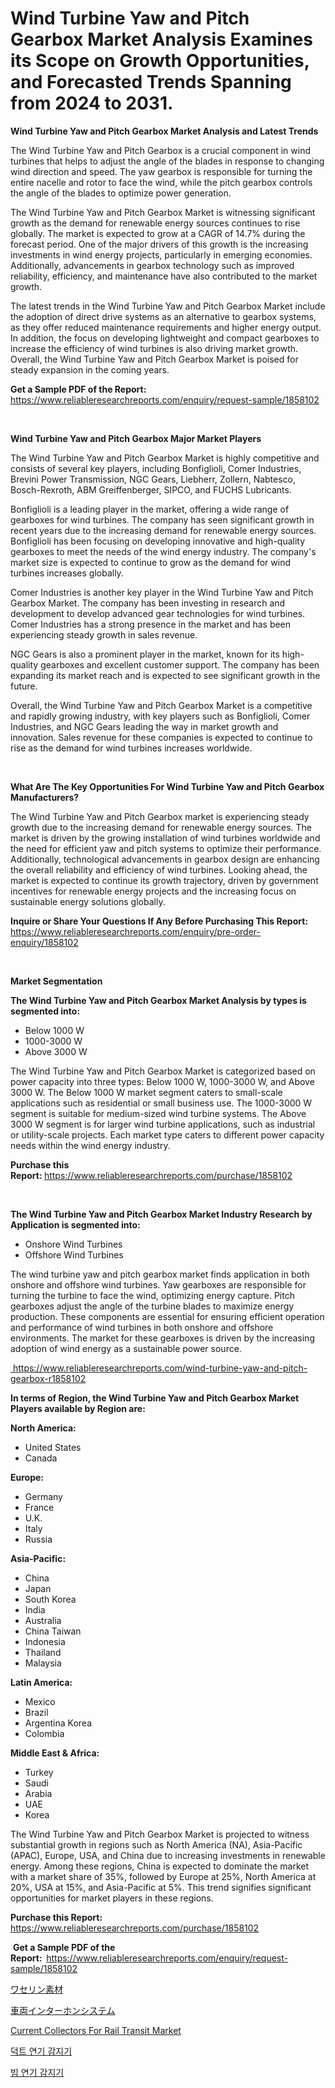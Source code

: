 <p><h1>Wind Turbine Yaw and Pitch Gearbox Market Analysis Examines its Scope on Growth Opportunities, and Forecasted Trends Spanning from 2024 to 2031.</h1></p><p><strong>Wind Turbine Yaw and Pitch Gearbox Market Analysis and Latest Trends</strong></p>
<p><p>The Wind Turbine Yaw and Pitch Gearbox is a crucial component in wind turbines that helps to adjust the angle of the blades in response to changing wind direction and speed. The yaw gearbox is responsible for turning the entire nacelle and rotor to face the wind, while the pitch gearbox controls the angle of the blades to optimize power generation. </p><p>The Wind Turbine Yaw and Pitch Gearbox Market is witnessing significant growth as the demand for renewable energy sources continues to rise globally. The market is expected to grow at a CAGR of 14.7% during the forecast period. One of the major drivers of this growth is the increasing investments in wind energy projects, particularly in emerging economies. Additionally, advancements in gearbox technology such as improved reliability, efficiency, and maintenance have also contributed to the market growth.</p><p>The latest trends in the Wind Turbine Yaw and Pitch Gearbox Market include the adoption of direct drive systems as an alternative to gearbox systems, as they offer reduced maintenance requirements and higher energy output. In addition, the focus on developing lightweight and compact gearboxes to increase the efficiency of wind turbines is also driving market growth. Overall, the Wind Turbine Yaw and Pitch Gearbox Market is poised for steady expansion in the coming years.</p></p>
<p><strong>Get a Sample PDF of the Report:&nbsp;</strong> <a href="https://www.reliableresearchreports.com/enquiry/request-sample/1858102">https://www.reliableresearchreports.com/enquiry/request-sample/1858102</a></p>
<p>&nbsp;</p>
<p><strong>Wind Turbine Yaw and Pitch Gearbox Major Market Players</strong></p>
<p><p>The Wind Turbine Yaw and Pitch Gearbox Market is highly competitive and consists of several key players, including Bonfiglioli, Comer Industries, Brevini Power Transmission, NGC Gears, Liebherr, Zollern, Nabtesco, Bosch-Rexroth, ABM Greiffenberger, SIPCO, and FUCHS Lubricants.</p><p>Bonfiglioli is a leading player in the market, offering a wide range of gearboxes for wind turbines. The company has seen significant growth in recent years due to the increasing demand for renewable energy sources. Bonfiglioli has been focusing on developing innovative and high-quality gearboxes to meet the needs of the wind energy industry. The company's market size is expected to continue to grow as the demand for wind turbines increases globally.</p><p>Comer Industries is another key player in the Wind Turbine Yaw and Pitch Gearbox Market. The company has been investing in research and development to develop advanced gear technologies for wind turbines. Comer Industries has a strong presence in the market and has been experiencing steady growth in sales revenue.</p><p>NGC Gears is also a prominent player in the market, known for its high-quality gearboxes and excellent customer support. The company has been expanding its market reach and is expected to see significant growth in the future.</p><p>Overall, the Wind Turbine Yaw and Pitch Gearbox Market is a competitive and rapidly growing industry, with key players such as Bonfiglioli, Comer Industries, and NGC Gears leading the way in market growth and innovation. Sales revenue for these companies is expected to continue to rise as the demand for wind turbines increases worldwide.</p></p>
<p>&nbsp;</p>
<p><strong>What Are The Key Opportunities For Wind Turbine Yaw and Pitch Gearbox Manufacturers?</strong></p>
<p><p>The Wind Turbine Yaw and Pitch Gearbox market is experiencing steady growth due to the increasing demand for renewable energy sources. The market is driven by the growing installation of wind turbines worldwide and the need for efficient yaw and pitch systems to optimize their performance. Additionally, technological advancements in gearbox design are enhancing the overall reliability and efficiency of wind turbines. Looking ahead, the market is expected to continue its growth trajectory, driven by government incentives for renewable energy projects and the increasing focus on sustainable energy solutions globally.</p></p>
<p><strong>Inquire or Share Your Questions If Any Before Purchasing This Report:</strong> <a href="https://www.reliableresearchreports.com/enquiry/pre-order-enquiry/1858102">https://www.reliableresearchreports.com/enquiry/pre-order-enquiry/1858102</a></p>
<p>&nbsp;</p>
<p><strong>Market Segmentation</strong></p>
<p><strong>The Wind Turbine Yaw and Pitch Gearbox Market Analysis by types is segmented into:</strong></p>
<p><ul><li>Below 1000 W</li><li>1000-3000 W</li><li>Above 3000 W</li></ul></p>
<p><p>The Wind Turbine Yaw and Pitch Gearbox Market is categorized based on power capacity into three types: Below 1000 W, 1000-3000 W, and Above 3000 W. The Below 1000 W market segment caters to small-scale applications such as residential or small business use. The 1000-3000 W segment is suitable for medium-sized wind turbine systems. The Above 3000 W segment is for larger wind turbine applications, such as industrial or utility-scale projects. Each market type caters to different power capacity needs within the wind energy industry.</p></p>
<p><strong>Purchase this Report:&nbsp;</strong><a href="https://www.reliableresearchreports.com/purchase/1858102">https://www.reliableresearchreports.com/purchase/1858102</a></p>
<p>&nbsp;</p>
<p><strong>The Wind Turbine Yaw and Pitch Gearbox Market Industry Research by Application is segmented into:</strong></p>
<p><ul><li>Onshore Wind Turbines</li><li>Offshore Wind Turbines</li></ul></p>
<p><p>The wind turbine yaw and pitch gearbox market finds application in both onshore and offshore wind turbines. Yaw gearboxes are responsible for turning the turbine to face the wind, optimizing energy capture. Pitch gearboxes adjust the angle of the turbine blades to maximize energy production. These components are essential for ensuring efficient operation and performance of wind turbines in both onshore and offshore environments. The market for these gearboxes is driven by the increasing adoption of wind energy as a sustainable power source.</p></p>
<p><a href="https://www.reliableresearchreports.com/wind-turbine-yaw-and-pitch-gearbox-r1858102">&nbsp;https://www.reliableresearchreports.com/wind-turbine-yaw-and-pitch-gearbox-r1858102</a></p>
<p><strong>In terms of Region, the Wind Turbine Yaw and Pitch Gearbox Market Players available by Region are:</strong></p>
<p>
    <p> <strong> North America: </strong>
        <ul>
            <li>United States</li>
            <li>Canada</li>
        </ul>
        </p> 
    <p> <strong> Europe: </strong>
        <ul>
            <li>Germany</li>
            <li>France</li>
            <li>U.K.</li>
            <li>Italy</li>
            <li>Russia</li>
        </ul>
        </p> 
    <p> <strong> Asia-Pacific: </strong>
        <ul>
            <li>China</li>
            <li>Japan</li>
            <li>South Korea</li>
            <li>India</li>
            <li>Australia</li>
            <li>China Taiwan</li>
            <li>Indonesia</li>
            <li>Thailand</li>
            <li>Malaysia</li>
        </ul>
        </p> 
    <p> <strong> Latin America: </strong>
        <ul>
            <li>Mexico</li>
            <li>Brazil</li>
            <li>Argentina Korea</li>
            <li>Colombia</li>
        </ul>
        </p> 
    <p> <strong> Middle East & Africa: </strong>
        <ul>
            <li>Turkey</li>
            <li>Saudi</li>
            <li>Arabia</li>
            <li>UAE</li>
            <li>Korea</li>
        </ul>
    </p>
    </p>
<p><p>The Wind Turbine Yaw and Pitch Gearbox Market is projected to witness substantial growth in regions such as North America (NA), Asia-Pacific (APAC), Europe, USA, and China due to increasing investments in renewable energy. Among these regions, China is expected to dominate the market with a market share of 35%, followed by Europe at 25%, North America at 20%, USA at 15%, and Asia-Pacific at 5%. This trend signifies significant opportunities for market players in these regions.</p></p>
<p><strong>Purchase this Report: </strong><a href="https://www.reliableresearchreports.com/purchase/1858102">https://www.reliableresearchreports.com/purchase/1858102</a></p>
<p>&nbsp;<strong>Get a Sample PDF of the Report:&nbsp;&nbsp;</strong><a href="https://www.reliableresearchreports.com/enquiry/request-sample/1858102">https://www.reliableresearchreports.com/enquiry/request-sample/1858102</a></p>
<p><strong></strong></p>
<p><p><a href="https://github.com/LeanneBruen2023/Market-Research-Report-List-1/blob/main/152862942919.md">ワセリン素材</a></p><p><a href="https://github.com/cnnriuez22368/Market-Research-Report-List-1/blob/main/448999842918.md">車両インターホンシステム</a></p><p><a href="https://github.com/bmorecock/Market-Research-Report-List-3/blob/main/current-collectors-for-rail-transit-market.md">Current Collectors For Rail Transit Market</a></p><p><a href="https://github.com/Skyleitney456456/Market-Research-Report-List-1/blob/main/496742739526.md">덕트 연기 감지기</a></p><p><a href="https://github.com/vs10l4sfg5c/Market-Research-Report-List-1/blob/main/714823439525.md">빔 연기 감지기</a></p></p>